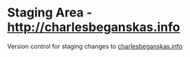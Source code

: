 # Staging Area -  http://charlesbeganskas.info

Version control for staging changes to [charlesbeganskas.info][1]


[1]: http://charlesbeganskas.info "Charles Beganskas"